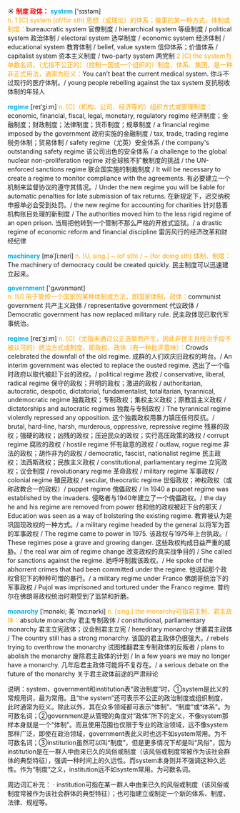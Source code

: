 ☀ <font color="red">**制度 政体：**</font>
<font color="sky blue">**system**</font> ['sɪstəm]  
<font color="orange">n. 1 [C] system (of/for sth) 思想（或理论）的体系；做事的某一种方式，体制或制度：</font>bureaucratic system 官僚制度 / hierarchical system 等级制度 / political system 政治体制 / electoral system 选举制度 / economic system 经济体制 / educational system 教育体制 / belief, value system 信仰体系；价值体系 / capitalist system 资本主义制度 / two-party system 两党制 <font color="orange">2 [C] the system为单数名词，（尤指不公正的）（控制一国或一个组织的）制度、体系、集团，是一种非正式用法，通常为贬义：</font>You can’t beat the current medical system. 你斗不过现行的医疗体制。/ young people rebelling against the tax system 反抗税收体制的年轻人
           
<font color="sky blue">**regime**</font> [reɪˈʒi:m]
<font color="orange">n. [C]（机构、公司、经济等的）组织方式或管理制度：</font>economic, financial, fiscal, legal, monetary, regulatory regime 经济制度；金融制度；财政制度；法律制度；货币制度；规章制度 / a financial regime imposed by the government 政府实施的金融制度 / tax, trade, trading regime 税务体制；贸易体制 / safety regime（尤英）安全体系 / the company's outstanding safety regime 该公司出色的安全体系 / a challenge to the global nuclear non-proliferation regime 对全球核不扩散制度的挑战 / the UN-enforced sanctions regime 联合国实施的制裁制度 / It will be necessary to create a regime to monitor compliance with the agreements. 有必要建立一个机制来监督协议的遵守其情况。/ Under the new regime you will be liable for automatic penalties for late submission of tax returns. 在新规定下，迟交纳税申报单必会受到处罚。/ the new regime for accounting for charities 针对慈善机构账目处理的新制度 / The authorities moved him to the less rigid regime of an open prison. 当局把他转到一个管制不那么严格的开放式监狱。/ a drastic regime of economic reform and financial discipline 雷厉风行的经济改革和财经纪律
           
<font color="sky blue">**machinery**</font> [məˈʃi:nəri]
<font color="orange">n. [U, sing.] ~ (of sth) / ~ (for doing sth) 体制、制度：</font>The machinery of democracy could be created quickly. 民主制度可以迅速建立起来。

<font color="sky blue">**government**</font> ['ɡʌvənmənt]  
<font color="orange">n. [U] 用于管控一个国家的某种体制或方法，即国家体制，政体：</font>communist government 共产主义政体 / representative government 代议政体 / Democratic government has now replaced military rule. 民主政体现已取代军事统治。
           
<font color="sky blue">**regime**</font> [reɪˈʒi:m]
<font color="orange">n. [C]（尤指未通过公正选举而产生，因此非民主且统治手段不被认可的）统治方式或制度，即政权、政体（有一种批评意味）：</font>Crowds celebrated the downfall of the old regime. 成群的人们欢庆旧政权的垮台。/ An interim government was elected to replace the ousted regime. 选出了一个临时政府以取代被赶下台的政权。/ political regime 政权 / conservative, liberal, radical regime 保守的政权；开明的政权；激进的政权 / authoritarian, autocratic, despotic, dictatorial, fundamentalist, totalitarian, tyrannical, undemocratic regime 独裁政权；专制政权；集权主义政权；原教旨主义政权 / dictatorships and autocratic regimes 独裁与专制政权 / The tyrannical regime violently repressed any opposition. 这个独裁政权用暴力镇压任何反抗。/ brutal, hard-line, harsh, murderous, oppressive, repressive regime 残暴的政权；强硬的政权；凶残的政权；压迫民众的政权；实行高压政策的政权 / corrupt regime 腐败的政权 / hostile regime 怀有敌意的政权 / outlaw, rogue regime 非法的政权；胡作非为的政权 / democratic, fascist, nationalist regime 民主政权；法西斯政权；民族主义政权 / constitutional, parliamentary regime 立宪政权；议会制度 / revolutionary regime 革命政权 / military regime 军事政权 / colonial regime 殖民政权 / secular, theocratic regime 世俗政权；神权政权（或称政教合一的政权）/ puppet regime 傀儡政权 / In 1940 a puppet regime was established by the invaders. 侵略者与1940年建立了一个傀儡政权。/ the day he and his regime are removed from power 他和他的政权被赶下台的那天 / Education was seen as a way of bolstering the existing regime. 教育被认为是巩固现政权的一种方式。/ a military regime headed by the general 以将军为首的军事政权 / The regime came to power in 1975. 该政权与1975年上台执政。/ These regimes pose a grave and growing danger. 这些政权构成日益严重的威胁。/ the real war aim of regime change 改变政权的真实战争目的 / She called for sanctions against the regime. 她呼吁制裁该政权。/ He spoke of the abhorrent crimes that had been committed under the regime. 他说起那个政权曾犯下的种种可憎的暴行。/ a military regime under Franco 佛朗哥统治下的军事政权 / Pujol was imprisoned and tortured under the Franco regime. 普约尔在佛朗哥政权统治时期受到了监禁和折磨。
           
<font color="sky blue">**monarchy**</font> [ˈmɒnəki; 美 ˈmɑ:nərki]
<font color="orange">n. [sing.] the monarchy可指君主制、君主政体：</font>absolute monarchy 君主专制政体 / constitutional, parliamentary monarchy 君主立宪政体；议会制君主立宪 / hereditary monarchy 世袭君主政体 / The country still has a strong monarchy. 该国的君主政体仍很强大。/ rebels trying to overthrow the monarchy 试图推翻君主专制政体的反叛者 / plans to abolish the monarchy 废除君主政体的计划 / In a few years we may no longer have a monarchy. 几年后君主政体可能将不复存在。/ a serious debate on the future of the monarchy 关于君主政体前途的严肃辩论

说明：system、government和institution表“政治制度”时，①system是此义的常规用词，最为常用。且“the system”还可表示不公正的政治制度或组织制度，此时通常为贬义。除此以外，其在众多领域都可表示“体制”、“制度”或“体系”。为可数名词；②government是从管理的角度对“政体”所下的定义，不像system那样本身就是一个“体制”。而且使用范围也仅限于专业的政治领域，远不像system那样广泛，即使在政治领域，government表此义时也远不如system常用。为不可数名词；③institution虽然可以叫“制度”，但是更多情况下却是叫“风俗”，因为institution是在一群人中由来已久的风俗或制度（该风俗或制度常被作为该社会群体的典型特征），强调一种时间上的久远性。而system本身则并不强调这种久远性。作为“制度”之义，institution远不如system常用。为可数名词。

周边词汇补充：
· institution可指在某一群人中由来已久的风俗或制度（该风俗或制度常被作为该社会群体的典型特征）；也可指建立或制定一个新的体系、制度、法律、规程等。


